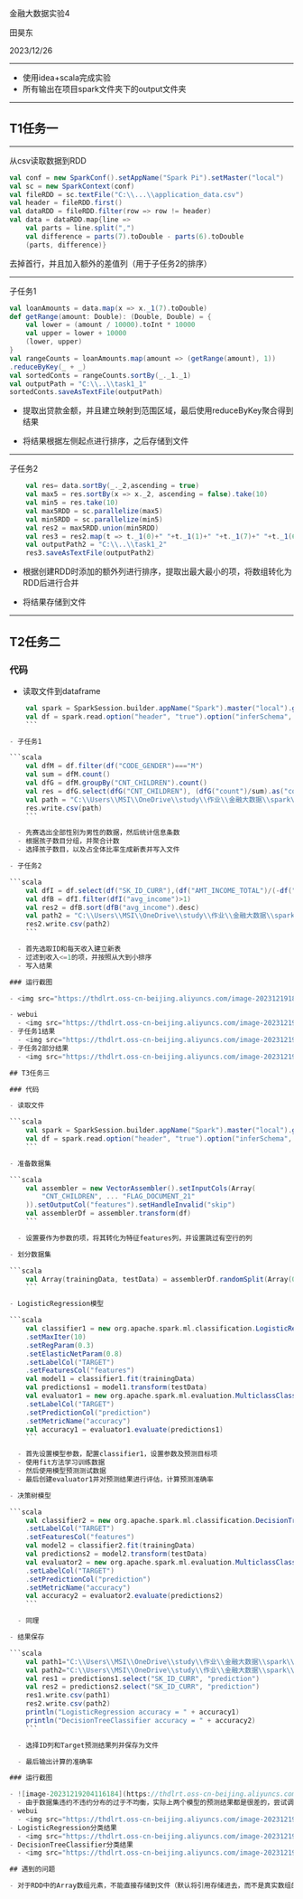 
金融大数据实验4

田昊东

2023/12/26

---

- 使用idea+scala完成实验
- 所有输出在项目spark文件夹下的output文件夹

---

## T1任务一

---

 从csv读取数据到RDD
 ```scala
 val conf = new SparkConf().setAppName("Spark Pi").setMaster("local")
 val sc = new SparkContext(conf)
 val fileRDD = sc.textFile("C:\\...\\application_data.csv")
 val header = fileRDD.first()
 val dataRDD = fileRDD.filter(row => row != header)
 val data = dataRDD.map{line =>
     val parts = line.split(",")
     val difference = parts(7).toDouble - parts(6).toDouble
     (parts, difference)}
 ```

去掉首行，并且加入额外的差值列（用于子任务2的排序）

---

子任务1

 ```scala
 val loanAmounts = data.map(x => x._1(7).toDouble)
 def getRange(amount: Double): (Double, Double) = {
     val lower = (amount / 10000).toInt * 10000
     val upper = lower + 10000
     (lower, upper)
 }
 val rangeCounts = loanAmounts.map(amount => (getRange(amount), 1))
 .reduceByKey(_ + _)
 val sortedConts = rangeCounts.sortBy(_._1._1)
 val outputPath = "C:\\..\\task1_1"
 sortedConts.saveAsTextFile(outputPath)
 ```

  - 提取出贷款金额，并且建立映射到范围区域，最后使用reduceByKey聚合得到结果

  - 将结果根据左侧起点进行排序，之后存储到文件

---

子任务2

```scala
    val res= data.sortBy(_._2,ascending = true)
    val max5 = res.sortBy(x => x._2, ascending = false).take(10)
    val min5 = res.take(10)
    val max5RDD = sc.parallelize(max5)
    val min5RDD = sc.parallelize(min5)
    val res2 = max5RDD.union(min5RDD)
    val res3 = res2.map(t => t._1(0)+" "+t._1(1)+" "+t._1(7)+" "+t._1(6)+", "+t._2)
    val outputPath2 = "C:\\..\\task1_2"
    res3.saveAsTextFile(outputPath2)
```

  - 根据创建RDD时添加的额外列进行排序，提取出最大最小的项，将数组转化为RDD后进行合并

  - 将结果存储到文件

---

## T2任务二

### 代码

- 读取文件到dataframe

```scala
    val spark = SparkSession.builder.appName("Spark").master("local").getOrCreate()
    val df = spark.read.option("header", "true").option("inferSchema", "true").csv("C:\\Users\\MSI\\OneDrive\\study\\作业\\金融大数据\\application_data.csv")
    ```

- 子任务1

```scala
    val dfM = df.filter(df("CODE_GENDER")==="M")
    val sum = dfM.count()
    val dfG = dfM.groupBy("CNT_CHILDREN").count()
    val res = dfG.select(dfG("CNT_CHILDREN"), (dfG("count")/sum).as("count"))
    val path = "C:\\Users\\MSI\\OneDrive\\study\\作业\\金融大数据\\spark\\output\\task2_1"
    res.write.csv(path)
    ```

  - 先赛选出全部性别为男性的数据，然后统计信息条数
  - 根据孩子数目分组，并聚合计数
  - 选择孩子数目，以及占全体比率生成新表并写入文件

- 子任务2

```scala
    val dfI = df.select(df("SK_ID_CURR"),(df("AMT_INCOME_TOTAL")/(-df("DAYS_BIRTH"))).as("avg_income"))
    val dfB = dfI.filter(dfI("avg_income")>1)
    val res2 = dfB.sort(dfB("avg_income").desc)
    val path2 = "C:\\Users\\MSI\\OneDrive\\study\\作业\\金融大数据\\spark\\output\\task2_2"
    res2.write.csv(path2)
    ```

  - 首先选取ID和每天收入建立新表
  - 过滤到收入<=1的项，并按照从大到小排序
  - 写入结果

### 运行截图

- <img src="https://thdlrt.oss-cn-beijing.aliyuncs.com/image-20231219182254537.png" alt="image-20231219182254537" style="zoom:33%;" />

- webui
  - <img src="https://thdlrt.oss-cn-beijing.aliyuncs.com/image-20231219182202119.png" alt="image-20231219182202119" style="zoom:33%;" />
- 子任务1结果
  - <img src="https://thdlrt.oss-cn-beijing.aliyuncs.com/image-20231219182216657.png" alt="image-20231219182216657" style="zoom:33%;" />
- 子任务2部分结果
  - <img src="https://thdlrt.oss-cn-beijing.aliyuncs.com/image-20231219182230611.png" alt="image-20231219182230611" style="zoom: 33%;" />

## T3任务三

### 代码

- 读取文件

```scala
    val spark = SparkSession.builder.appName("Spark").master("local").getOrCreate()
    val df = spark.read.option("header", "true").option("inferSchema", "true").csv("C:\\Users\\MSI\\OneDrive\\study\\作业\\金融大数据\\application_data.csv")
    ```

- 准备数据集

```scala
    val assembler = new VectorAssembler().setInputCols(Array(
        "CNT_CHILDREN", ... "FLAG_DOCUMENT_21"
    )).setOutputCol("features").setHandleInvalid("skip")
    val assemblerDf = assembler.transform(df)
    ```

  - 设置要作为参数的项，将其转化为特征features列，并设置跳过有空行的列

- 划分数据集

```scala
    val Array(trainingData, testData) = assemblerDf.randomSplit(Array(0.8, 0.2))
    ```

- LogisticRegression模型

```scala
    val classifier1 = new org.apache.spark.ml.classification.LogisticRegression()
    .setMaxIter(10)
    .setRegParam(0.3)
    .setElasticNetParam(0.8)
    .setLabelCol("TARGET")
    .setFeaturesCol("features")
    val model1 = classifier1.fit(trainingData)
    val predictions1 = model1.transform(testData)
    val evaluator1 = new org.apache.spark.ml.evaluation.MulticlassClassificationEvaluator()
    .setLabelCol("TARGET")
    .setPredictionCol("prediction")
    .setMetricName("accuracy")
    val accuracy1 = evaluator1.evaluate(predictions1)
    ```

  - 首先设置模型参数，配置classifier1，设置参数及预测目标项
  - 使用fit方法学习训练数据
  - 然后使用模型预测测试数据
  - 最后创建evaluator1并对预测结果进行评估，计算预测准确率

- 决策树模型

```scala
    val classifier2 = new org.apache.spark.ml.classification.DecisionTreeClassifier()
    .setLabelCol("TARGET")
    .setFeaturesCol("features")
    val model2 = classifier2.fit(trainingData)
    val predictions2 = model2.transform(testData)
    val evaluator2 = new org.apache.spark.ml.evaluation.MulticlassClassificationEvaluator()
    .setLabelCol("TARGET")
    .setPredictionCol("prediction")
    .setMetricName("accuracy")
    val accuracy2 = evaluator2.evaluate(predictions2)
    ```

  - 同理

- 结果保存

```scala
    val path1="C:\\Users\\MSI\\OneDrive\\study\\作业\\金融大数据\\spark\\output\\task3_logistic"
    val path2="C:\\Users\\MSI\\OneDrive\\study\\作业\\金融大数据\\spark\\output\\task3_decisiontree"
    val res1 = predictions1.select("SK_ID_CURR", "prediction")
    val res2 = predictions2.select("SK_ID_CURR", "prediction")
    res1.write.csv(path1)
    res2.write.csv(path2)
    println("LogisticRegression accuracy = " + accuracy1)
    println("DecisionTreeClassifier accuracy = " + accuracy2)
    ```

  - 选择ID列和Target预测结果列并保存为文件

  - 最后输出计算的准确率

### 运行截图

- ![image-20231219204116184](https://thdlrt.oss-cn-beijing.aliyuncs.com/image-20231219204116184.png)
  - 由于数据集违约不违约分布的过于不均衡，实际上两个模型的预测结果都是很差的，尝试调整过模型及参数均没有改善
- webui
  - <img src="https://thdlrt.oss-cn-beijing.aliyuncs.com/image-20231219204224800.png" alt="image-20231219204224800" style="zoom:33%;" />
- LogisticRegression分类结果
  - <img src="https://thdlrt.oss-cn-beijing.aliyuncs.com/image-20231219204432595.png" alt="image-20231219204432595" style="zoom:50%;" />
- DecisionTreeClassifier分类结果
  - <img src="https://thdlrt.oss-cn-beijing.aliyuncs.com/image-20231219204445678.png" alt="image-20231219204445678" style="zoom:50%;" />

## 遇到的问题

- 对于RDD中的Array数组元素，不能直接存储到文件（默认将引用存储进去，而不是真实数组的内容），需要先进行转化`val res3 = res2.map(t => t._1.mkString(","))`